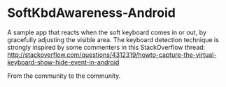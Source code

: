SoftKbdAwareness-Android
========================

A sample app that reacts when the soft keyboard comes in or out, by gracefully adjusting the visible area.
The keyboard detection technique is strongly inspired by some commenters in this StackOverflow thread:
http://stackoverflow.com/questions/4312319/howto-capture-the-virtual-keyboard-show-hide-event-in-android

From the community to the community.
